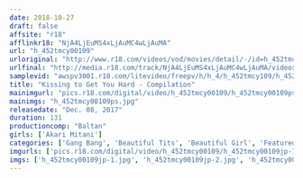 ```yaml
---
date: 2018-10-27
draft: false
affsite: "r18"
afflinkr18: "NjA4LjEuMS4xLjAuMC4wLjAuMA"
url: "h_452tmcy00109"
urloriginal: "http://www.r18.com/videos/vod/movies/detail/-/id=h_452tmcy00109"
urlfinal: "http://media.r18.com/track/NjA4LjEuMS4xLjAuMC4wLjAuMA/videos/vod/movies/detail/-/id=h_452tmcy00109"
samplevid: "awspv3001.r18.com/litevideo/freepv/h/h_4/h_452tmcy109/h_452tmcy109_dmb_w.mp4"
title: "Kissing to Get You Hard - Compilation"
mainimgurl: "pics.r18.com/digital/video/h_452tmcy00109/h_452tmcy00109ps.jpg"
mainimgs: "h_452tmcy00109ps.jpg"
releasedate: "Dec. 08, 2017"
duration: 131
productioncomp: "Baltan"
girls: ['Akari Mitani']
categories: ['Gang Bang', 'Beautiful Tits', 'Beautiful Girl', 'Featured Actress', 'Creampie', 'Hi-Def']
imgurls: ['pics.r18.com/digital/video/h_452tmcy00109/h_452tmcy00109jp-1.jpg', 'pics.r18.com/digital/video/h_452tmcy00109/h_452tmcy00109jp-2.jpg', 'pics.r18.com/digital/video/h_452tmcy00109/h_452tmcy00109jp-3.jpg', 'pics.r18.com/digital/video/h_452tmcy00109/h_452tmcy00109jp-4.jpg', 'pics.r18.com/digital/video/h_452tmcy00109/h_452tmcy00109jp-5.jpg', 'pics.r18.com/digital/video/h_452tmcy00109/h_452tmcy00109jp-6.jpg', 'pics.r18.com/digital/video/h_452tmcy00109/h_452tmcy00109jp-7.jpg', 'pics.r18.com/digital/video/h_452tmcy00109/h_452tmcy00109jp-8.jpg', 'pics.r18.com/digital/video/h_452tmcy00109/h_452tmcy00109jp-9.jpg', 'pics.r18.com/digital/video/h_452tmcy00109/h_452tmcy00109jp-10.jpg', 'pics.r18.com/digital/video/h_452tmcy00109/h_452tmcy00109jp-11.jpg', 'pics.r18.com/digital/video/h_452tmcy00109/h_452tmcy00109jp-12.jpg', 'pics.r18.com/digital/video/h_452tmcy00109/h_452tmcy00109jp-13.jpg', 'pics.r18.com/digital/video/h_452tmcy00109/h_452tmcy00109jp-14.jpg', 'pics.r18.com/digital/video/h_452tmcy00109/h_452tmcy00109jp-15.jpg', 'pics.r18.com/digital/video/h_452tmcy00109/h_452tmcy00109jp-16.jpg', 'pics.r18.com/digital/video/h_452tmcy00109/h_452tmcy00109jp-17.jpg', 'pics.r18.com/digital/video/h_452tmcy00109/h_452tmcy00109jp-18.jpg', 'pics.r18.com/digital/video/h_452tmcy00109/h_452tmcy00109jp-19.jpg', 'pics.r18.com/digital/video/h_452tmcy00109/h_452tmcy00109jp-20.jpg']
imgs: ['h_452tmcy00109jp-1.jpg', 'h_452tmcy00109jp-2.jpg', 'h_452tmcy00109jp-3.jpg', 'h_452tmcy00109jp-4.jpg', 'h_452tmcy00109jp-5.jpg', 'h_452tmcy00109jp-6.jpg', 'h_452tmcy00109jp-7.jpg', 'h_452tmcy00109jp-8.jpg', 'h_452tmcy00109jp-9.jpg', 'h_452tmcy00109jp-10.jpg', 'h_452tmcy00109jp-11.jpg', 'h_452tmcy00109jp-12.jpg', 'h_452tmcy00109jp-13.jpg', 'h_452tmcy00109jp-14.jpg', 'h_452tmcy00109jp-15.jpg', 'h_452tmcy00109jp-16.jpg', 'h_452tmcy00109jp-17.jpg', 'h_452tmcy00109jp-18.jpg', 'h_452tmcy00109jp-19.jpg', 'h_452tmcy00109jp-20.jpg']
---
```

